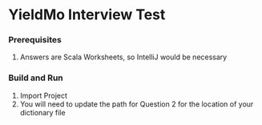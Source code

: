 # YieldMo Interview Test

### Prerequisites

1. Answers are Scala Worksheets, so IntelliJ would be necessary

### Build and Run

1. Import Project
1. You will need to update the path for Question 2 for the location of your dictionary file

